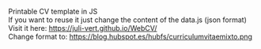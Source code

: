 Printable CV template in JS  
If you want to reuse it just change the content of the data.js (json format)  
Visit it here: https://juli-vert.github.io/WebCV/  
Change format to: https://blog.hubspot.es/hubfs/curriculumvitaemixto.png
